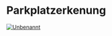 # Parkplatzerkenung

<a href="https://ibb.co/Y8qYxDq"><img src="https://i.ibb.co/82STHzS/Unbenannt.png" alt="Unbenannt" border="0"></a><br /><a target='_blank' href='https://de.imgbb.com/'></a>
